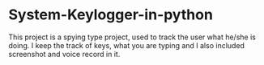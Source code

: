 # System-Keylogger-in-python
This project is a spying type project, used to track the user what he/she is doing. I keep the track of keys, what you are typing and I also included screenshot and voice record in it.
